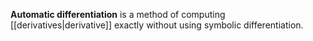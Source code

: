 **Automatic differentiation** is a method of computing [[derivatives|derivative]] exactly without using symbolic differentiation.